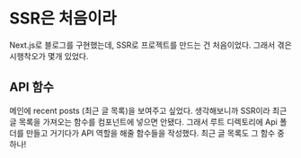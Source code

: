 # SSR은 처음이라

Next.js로 블로그를 구현했는데, SSR로 프로젝트를 만드는 건 처음이었다. 그래서 겪은 시행착오가 몇개 있었다.

## API 함수

메인에 recent posts (최근 글 목록)을 보여주고 싶었다. 생각해보니까 SSR이라 최근 글 목록을 가져오는 함수를 컴포넌트에 넣으면 안됐다. 그래서 루트 디렉토리에 Api 폴더를 만들고 거기다가 API 역할을 해줄 함수들을 작성했다. 최근 글 목록도 그 함수 중 하나!